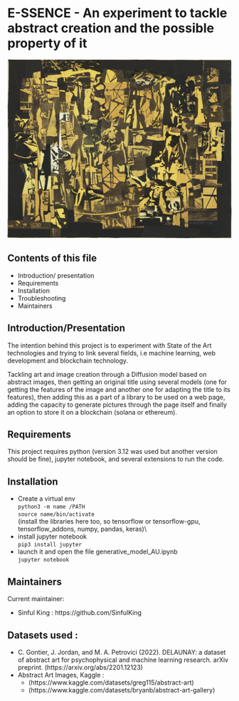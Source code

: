 # E-SSENCE - An experiment to tackle abstract creation and the possible property of it

<p align="center">
  <img src="22.jpg" alt="A painting by Ad Reinhardt, newsprint collage, 1940"/>
</p>

## Contents of this file

 - Introduction/ presentation
 - Requirements
 - Installation
 - Troubleshooting
 - Maintainers
 
## Introduction/Presentation

The intention behind this project is to experiment with State of the Art technologies and trying to link several fields, i.e machine learning, web development and
blockchain technology.

Tackling art and image creation through a Diffusion model based on abstract images, then getting an original title using several models (one for getting the features of the image and another one for adapting the title to its features), then adding this as a part of a library to be used on a web page, adding the capacity to generate
pictures through the page itself and finally an option to store it on a blockchain (solana or ethereum).

## Requirements

This project requires python (version 3.12 was used but another version should be fine), jupyter notebook, and several extensions to run the code.

## Installation

- Create a virtual env \
 `python3 -m name /PATH`\
 `source name/bin/activate`\
(install the libraries here too, so tensorflow or tensorflow-gpu, tensorflow_addons, numpy, pandas, keras)\
- install jupyter notebook\
 `pip3 install jupyter`
- launch it and open the file generative_model_AU.ipynb\
 `jupyter notebook`

## Maintainers

Current maintainer:
<ul>
<li>Sinful King : https://github.com/SinfulKing</li></ul>

## Datasets used :


<ul> 
  <li>C. Gontier, J. Jordan, and M. A. Petrovici (2022). DELAUNAY: a dataset of abstract art for psychophysical and machine learning research. arXiv preprint.
(https://arxiv.org/abs/2201.12123)
 </li>

<li> Abstract Art Images, Kaggle : <ul>
                                     <li> (https://www.kaggle.com/datasets/greg115/abstract-art)</li>
                                     <li> (https://www.kaggle.com/datasets/bryanb/abstract-art-gallery)</li>
 </li>
 </ul>
